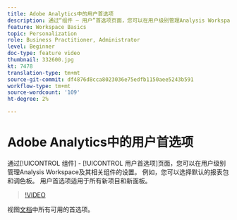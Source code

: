 ```yaml
---
title: Adobe Analytics中的用户首选项
description: 通过“组件 — 用户”首选项页面，您可以在用户级别管理Analysis Workspace及其相关组件的设置。 例如，您可以选择默认的报表包和调色板。 用户首选项适用于所有新项目和新面板。
feature: Workspace Basics
topic: Personalization
role: Business Practitioner, Administrator
level: Beginner
doc-type: feature video
thumbnail: 332600.jpg
kt: 7478
translation-type: tm+mt
source-git-commit: df4876d8cca8023036e75edfb1150aee5243b591
workflow-type: tm+mt
source-wordcount: '109'
ht-degree: 2%

---
```



# Adobe Analytics中的用户首选项

通过[!UICONTROL 组件] - [!UICONTROL 用户首选项]页面，您可以在用户级别管理Analysis Workspace及其相关组件的设置。 例如，您可以选择默认的报表包和调色板。 用户首选项适用于所有新项目和新面板。

>[!VIDEO](https://video.tv.adobe.com/v/332600/?quality=12&learn=on)

视图[文档](https://experienceleague.adobe.com/docs/analytics/analyze/analysis-workspace/user-preferences.html)中所有可用的首选项。
